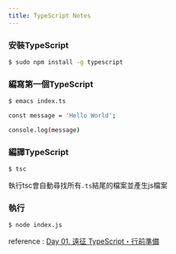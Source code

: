 ```yaml
---
title: TypeScript Notes
---
```


### 安裝TypeScript

``` bash
$ sudo npm install -g typescript
```

### 編寫第一個TypeScript

``` bash
$ emacs index.ts
```

``` bash
const message = 'Hello World';

console.log(message)
```

### 編譯TypeScript

``` bash
$ tsc
```

執行tsc會自動尋找所有`.ts`結尾的檔案並產生js檔案

### 執行

``` bash
$ node index.js
```

reference : [Day 01. 遠征 TypeScript・行前準備](https://ithelp.ithome.com.tw/articles/10214714)
